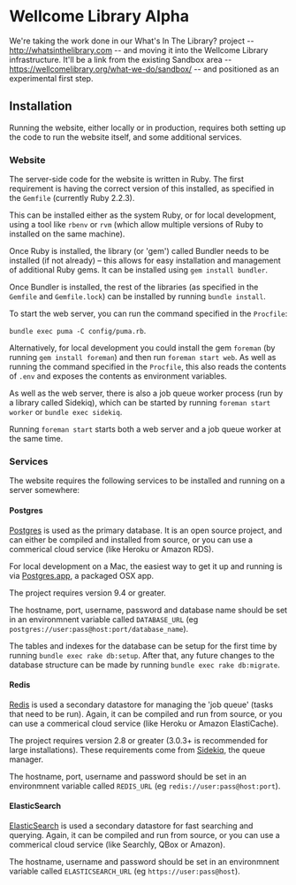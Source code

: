 # Wellcome Library Alpha

We're taking the work done in our What's In The Library? project -- http://whatsinthelibrary.com -- and moving it into the Wellcome Library infrastructure. It'll be a link from the existing Sandbox area -- https://wellcomelibrary.org/what-we-do/sandbox/ -- and positioned as an experimental first step.

## Installation

Running the website, either locally or in production, requires both setting up the code to run the website itself, and some additional services.

### Website

The server-side code for the website is written in Ruby. The first requirement is having the correct version of this installed, as specified in the `Gemfile` (currently Ruby 2.2.3).

This can be installed either as the system Ruby, or for local development, using a tool like `rbenv` or `rvm` (which allow multiple versions of Ruby to installed on the same machine).

Once Ruby is installed, the library (or 'gem') called Bundler needs to be installed (if not already) – this allows for easy installation and management of additional Ruby gems. It can be installed using `gem install bundler`.

Once Bundler is installed, the rest of the libraries (as specified in the `Gemfile` and `Gemfile.lock`) can be installed by running `bundle install`.

To start the web server, you can run the command specified in the `Procfile`:

`bundle exec puma -C config/puma.rb`.

Alternatively, for local development you could install the gem `foreman` (by running `gem install foreman`) and then run `foreman start web`. As well as running the command specified in the `Procfile`, this also reads the contents of `.env` and exposes the contents as environment variables.

As well as the web server, there is also a job queue worker process (run by a library called Sidekiq), which can be started by running `foreman start worker` or `bundle exec sidekiq`.

Running `foreman start` starts both a web server and a job queue worker at the same time.

### Services

The website requires the following services to be installed and running on a server somewhere:

#### Postgres

[Postgres](http://www.postgresql.org) is used as the primary database. It is an open source project, and can either be compiled and installed from source, or you can use a commerical cloud service (like Heroku or Amazon RDS).

For local development on a Mac, the easiest way to get it up and running is via [Postgres.app](http://postgresapp.com), a packaged OSX app.

The project requires version 9.4 or greater.

The hostname, port, username, password and database name should be set in an environmnent variable called `DATABASE_URL` (eg `postgres://user:pass@host:port/database_name`).

The tables and indexes for the database can be setup for the first time by running `bundle exec rake db:setup`. After that, any future changes to the database structure can be made by running `bundle exec rake db:migrate`.

#### Redis

[Redis](http://redis.io) is used a secondary datastore for managing the 'job queue' (tasks that need to be run). Again, it can be compiled and run from source, or you can use a commerical cloud service (like Heroku or Amazon ElastiCache).

The project requires version 2.8 or greater (3.0.3+ is recommended for large installations). These requirements come from [Sidekiq](https://github.com/mperham/sidekiq), the queue manager.

The hostname, port, username and password should be set in an environmnent variable called `REDIS_URL` (eg `redis://user:pass@host:port`).

#### ElasticSearch

[ElasticSearch](https://www.elastic.co) is used a secondary datastore for fast searching and querying.  Again, it can be compiled and run from source, or you can use a commerical cloud service (like Searchly, QBox or Amazon).

The hostname, username and password should be set in an environmnent variable called `ELASTICSEARCH_URL` (eg `https://user:pass@host`).
